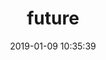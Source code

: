 ---
title: future
catalog: true
date: 2019-01-09 10:35:39
subtitle:
header-img: "img/header_img/heye.jpg"
tags:
- 前端
catagories:
- FG
---